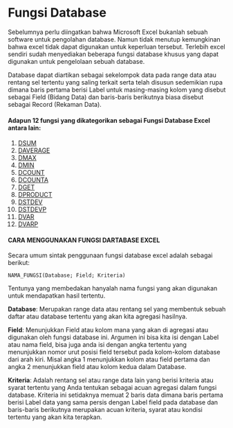 # Fungsi Database

Sebelumnya perlu diingatkan bahwa Microsoft Excel bukanlah sebuah software untuk pengolahan database. Namun tidak menutup kemungkinan bahwa excel tidak dapat digunakan untuk keperluan tersebut. Terlebih excel sendiri sudah menyediakan beberapa fungsi database khusus yang dapat digunakan untuk pengelolaan sebuah database.

Database dapat diartikan sebagai sekelompok data pada range data atau rentang sel tertentu yang saling terkait serta telah disusun sedemikian rupa dimana baris pertama berisi Label untuk masing-masing kolom yang disebut sebagai Field \(Bidang Data\) dan baris-baris berikutnya biasa disebut sebagai Record \(Rekaman Data\).

#### Adapun 12 fungsi yang dikategorikan sebagai Fungsi Database Excel antara lain:

1. [DSUM](fungsi-dsum.md)
2. [DAVERAGE](fungsi-daverage.md)
3. [DMAX](fungsi-dmax.md)
4. [DMIN](fungsi-dmin.md)
5. [DCOUNT](fungsi-dcount.md)
6. [DCOUNTA](fungsi-dcounta.md)
7. [DGET](fungsi-dget.md)
8. [DPRODUCT](fungsi-dproduct.md)
9. [DSTDEV](fungsi-dstdev.md)
10. [DSTDEVP](fungsi-dstdevp.md)
11. [DVAR](fungsi-dvar.md)
12. [DVARP](fungsi-dvarp.md)

#### CARA MENGGUNAKAN FUNGSI DARTABASE EXCEL

Secara umum sintak penggunaan fungsi database excel adalah sebagai berikut:

```text
NAMA_FUNGSI(Database; Field; Kriteria)
```

Tentunya yang membedakan hanyalah nama fungsi yang akan digunakan untuk mendapatkan hasil tertentu.

**Database**: Merupakan range data atau rentang sel yang membentuk sebuah daftar atau database tertentu yang akan kita agregasi hasilnya.

**Field**: Menunjukkan Field atau kolom mana yang akan di agregasi atau digunakan oleh fungsi database ini. Argumen ini bisa kita isi dengan Label atau nama field, bisa juga anda isi dengan angka tertentu yang menunjukkan nomor urut posisi field tersebut pada kolom-kolom database dari arah kiri. Misal angka 1 menunjukkan kolom atau field pertama dan angka 2 menunjukkan field atau kolom kedua dalam Database.

**Kriteria**: Adalah rentang sel atau range data lain yang berisi kriteria atau syarat tertentu yang Anda tentukan sebagai acuan agregasi dalam fungsi database. Kriteria ini setidaknya memuat 2 baris data dimana baris pertama berisi Label data yang sama persis dengan Label field pada database dan baris-baris berikutnya merupakan acuan kriteria, syarat atau kondisi tertentu yang akan kita terapkan.

